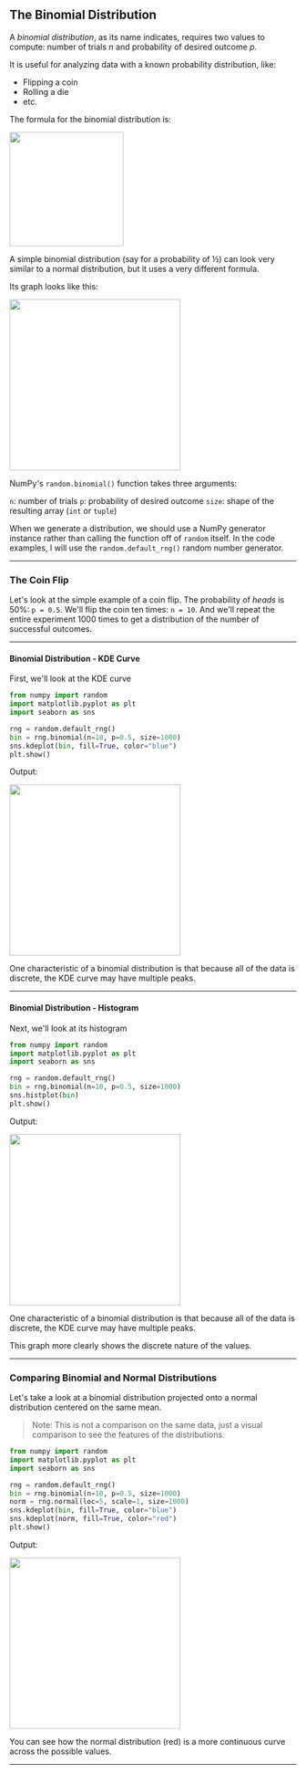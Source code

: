 ## The Binomial Distribution

A *binomial distribution*, as its name indicates, requires two values to 
compute: number of trials *n* and probability of desired outcome *p*.

It is useful for analyzing data with a known probability distribution, 
like:

* Flipping a coin
* Rolling a die
* etc.

The formula for the binomial distribution is:

<img src="./images/binomial_formula.png" style="width:200px">

A simple binomial distribution (say for a probability of ½) can look very
similar to a normal distribution, but it uses a very different formula.

Its graph looks like this:

<img src="./images/binomial_dist.png" style="width:300px">

NumPy's `random.binomial()` function takes three arguments:

`n`: number of trials
`p`: probability of desired outcome
`size`: shape of the resulting array (`int` or `tuple`)

When we generate a distribution, we should use a NumPy generator instance
rather than calling the function off of `random` itself. In the code
examples, I will use the `random.default_rng()` random number generator.

---

### The Coin Flip

Let's look at the simple example of a coin flip. The probability of 
*heads* is 50%: `p = 0.5`. We'll flip the coin ten times: `n = 10`. And
we'll repeat the entire experiment 1000 times to get a distribution of the
number of successful outcomes.

---

#### Binomial Distribution - KDE Curve

First, we'll look at the KDE curve

```python
from numpy import random
import matplotlib.pyplot as plt
import seaborn as sns

rng = random.default_rng()
bin = rng.binomial(n=10, p=0.5, size=1000)
sns.kdeplot(bin, fill=True, color="blue")
plt.show()
```

Output:

<img src="./images/binomial_kde.png" style="width:300px">

One characteristic of a binomial distribution is that because all of the data is discrete, the KDE curve may have multiple peaks.

---

#### Binomial Distribution - Histogram

Next, we'll look at its histogram

```python
from numpy import random
import matplotlib.pyplot as plt
import seaborn as sns

rng = random.default_rng()
bin = rng.binomial(n=10, p=0.5, size=1000)
sns.histplot(bin)
plt.show()
```

Output:

<img src="./images/binomial_hist.png" style="width:300px">

One characteristic of a binomial distribution is that because all of the data is discrete, the KDE curve may have multiple peaks.

This graph more clearly shows the discrete nature of the values.

---

### Comparing Binomial and Normal Distributions

Let's take a look at a binomial distribution projected onto a normal
distribution centered on the same mean.

> Note: This is not a comparison on the same data, just a visual
> comparison to see the features of the distributions.

```python
from numpy import random
import matplotlib.pyplot as plt
import seaborn as sns

rng = random.default_rng()
bin = rng.binomial(n=10, p=0.5, size=1000)
norm = rng.normal(loc=5, scale=1, size=1000)
sns.kdeplot(bin, fill=True, color="blue")
sns.kdeplot(norm, fill=True, color="red")
plt.show()
```

Output:

<img src="./images/binomial_v_normal.png" style="width:300px">

You can see how the normal distribution (red) is a more continuous curve 
across the possible values.

---
